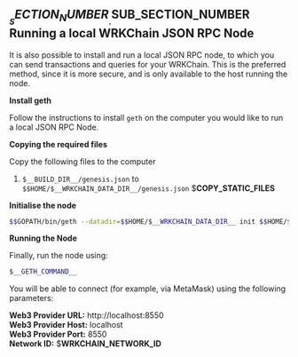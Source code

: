 ## $__SECTION_NUMBER__.$__SUB_SECTION_NUMBER__ Running a local WRKChain JSON RPC Node

It is also possible to install and run a local JSON RPC node, to which you can send
transactions and queries for your WRKChain. This is the preferred method, since
it is more secure, and is only available to the host running the node.

**Install geth**

Follow the instructions to install `geth` on the computer you would like to
 run a local JSON RPC Node.

**Copying the required files**

Copy the following files to the computer

1. `$__BUILD_DIR__/genesis.json` to `$$HOME/$__WRKCHAIN_DATA_DIR__/genesis.json`
$__COPY_STATIC_FILES__

**Initialise the node**

```bash
$$GOPATH/bin/geth --datadir=$$HOME/$__WRKCHAIN_DATA_DIR__ init $$HOME/$__WRKCHAIN_DATA_DIR__/genesis.json
```

**Running the Node**

Finally, run the node using:

```bash
$__GETH_COMMAND__
```

You will be able to connect (for example, via MetaMask) using the following parameters:

**Web3 Provider URL:** http://localhost:8550  
**Web3 Provider Host:** localhost  
**Web3 Provider Port:** 8550  
**Network ID:** $__WRKCHAIN_NETWORK_ID__  

